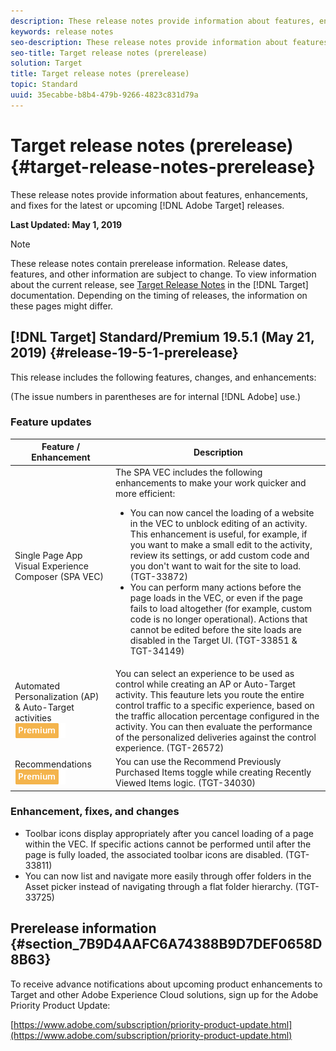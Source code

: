 ```yaml
---
description: These release notes provide information about features, enhancements, fixes, and known issues for the latest or upcoming Target releases.
keywords: release notes
seo-description: These release notes provide information about features, enhancements, fixes, and known issues for the latest or upcoming Adobe Target releases
seo-title: Target release notes (prerelease)
solution: Target
title: Target release notes (prerelease)
topic: Standard
uuid: 35ecabbe-b8b4-479b-9266-4823c831d79a
---
```


# Target release notes (prerelease){#target-release-notes-prerelease}

These release notes provide information about features, enhancements, and fixes for the latest or upcoming [!DNL Adobe Target] releases.

**Last Updated: May 1, 2019**

>[!NOTE]
>
>These release notes contain prerelease information. Release dates, features, and other information are subject to change. To view information about the current release, see [Target Release Notes](release-notes.md) in the [!DNL Target] documentation. Depending on the timing of releases, the information on these pages might differ.

## [!DNL Target] Standard/Premium 19.5.1 (May 21, 2019) {#release-19-5-1-prerelease}

This release includes the following features, changes, and enhancements:

(The issue numbers in parentheses are for internal [!DNL Adobe] use.)

### Feature updates

|Feature / Enhancement | Description |
| --- | --- |
|Single Page App Visual Experience Composer (SPA VEC)|The SPA VEC includes the following enhancements to make your work quicker and more efficient:<ul><li>You can now cancel the loading of a website in the VEC to unblock editing of an activity. This enhancement is useful, for example, if you want to make a small edit to the activity, review its settings, or add custom code and you don't want to wait for the site to load. (TGT-33872)</li><li>You can perform many actions before the page loads in the VEC, or even if the page fails to load altogether (for example, custom code is no longer operational). Actions that cannot be edited before the site loads are disabled in the Target UI. (TGT-33851 & TGT-34149)</li></ul>|
|Automated Personalization (AP) & Auto-Target activities<br>![Premium badge](/help/assets/premium.png)|You can select an experience to be used as control while creating an AP or Auto-Target activity. This feauture lets you route the entire control traffic to a specific experience, based on the traffic allocation percentage configured in the activity. You can then evaluate the performance of the personalized deliveries against the control experience. (TGT-26572)|
|Recommendations<br>![Premium badge](/help/assets/premium.png)|You can use the Recommend Previously Purchased Items toggle while creating Recently Viewed Items logic. (TGT-34030)|

### Enhancement, fixes, and changes

* Toolbar icons display appropriately after you cancel loading of a page within the VEC. If specific actions cannot be performed until after the page is fully loaded, the associated toolbar icons are disabled. (TGT-33811)
* You can now list and navigate more easily through offer folders in the Asset picker instead of navigating through a flat folder hierarchy. (TGT-33725)

## Prerelease information {#section_7B9D4AAFC6A74388B9D7DEF0658D8B63}

To receive advance notifications about upcoming product enhancements to Target and other Adobe Experience Cloud solutions, sign up for the Adobe Priority Product Update:

[https://www.adobe.com/subscription/priority-product-update.html](https://www.adobe.com/subscription/priority-product-update.html) 
